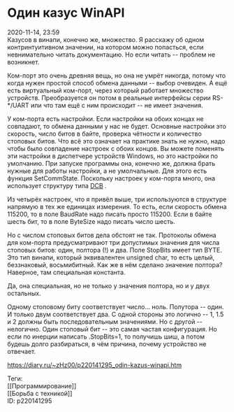 Один казус WinAPI
==================

   
 2020-11-14, 23:59   
  Казусов в винапи, конечно же, множество. Я расскажу об одном контринтуитивном значении, на котором можно попасться, если невнимательно читать документацию. Но если читать -- проблем не возникнет.   
   
 Ком-порт это очень древняя вещь, но она не умрёт никогда, потому что когда нужен простой способ обмена данными -- выбор очевиден. А ещё есть виртуальный ком-порт, через который работает множество устройств. Преобразуется он потом в реальные интерфейсы серии RS-*/UART или что там ещё с ним происходит -- не имеет значения.   
   
 У ком-порта есть настройки. Если настройки на обоих концах не совпадают, то обмена данными у нас не будет. Основные настройки это скорость, число битов в байте, проверка чётности и количество стоповых битов. Что всё это означает на практике знать не нужно, надо чтобы было совпадение настроек с обоих концов. Вы можете поменять эти настройки в диспетчере устройств Windows, но это настройки по умолчанию. При запуске программы она, конечно же, должна брать нужные для работы настройки, а не умолчальные. Для этого есть функция SetCommState. Поскольку настроек у ком-порта много, она использует структуру типа  [DCB](https://docs.microsoft.com/en-us/windows/win32/api/winbase/ns-winbase-dcb)  .   
   
 Из четырёх настроек, что я привёл выше, три используются в структуре напрямую в тех же единицах измерения. То есть, если скорость обмена 115200, то в поле BaudRate надо писать просто 115200. Если в байте шесть бит, то в поле ByteSize надо писать число шесть.   
   
 Но с числом стоповых битов дела обстоят не так. Протоколы обмена для ком-порта предусматривают три допустимых значения для числа стоповых битов: один, полтора (!) и два. Поле StopBits имеет тип BYTE. Это тип винапи, который эквивалентен unsigned char, то есть целый, беззнаковый, восьмибитный. Как же в нём сделано значение полтора? Наверное, там специальная константа.   
   
 Да, она специальная, но не только у значения полтора, но и у двух остальных.   
   
 Одному стоповому биту соответствует число... ноль. Полутора -- один. И только двум соответствует два. С одной стороны это логично -- 1, 1.5 и 2 должны быть последовательным значениями. Но с другой -- нелогично. Один стоповый бит -- это самая частая конфигурация. Но если по инерции написать .StopBits=1, то получишь шиш, а потом будешь долго разбираться, в чём причина, почему устройство не отвечает.   
    
 <https://diary.ru/~zHz00/p220141295_odin-kazus-winapi.htm>   
   
 Теги:   
 [[Программирование]]   
 [[Борьба с техникой]]   
 ID: p220141295